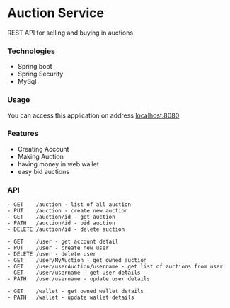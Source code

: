 # Auction Service

REST API for selling and buying in auctions

### Technologies
* Spring boot
* Spring Security
* MySql

### Usage
You can access this application on address [localhost:8080](http://localhost:8080)

### Features
* Creating Account
* Making Auction
* having money in web wallet
* easy bid auctions

### API
````
- GET    /auction - list of all auction
- PUT    /auction - create new auction
- GET    /auction/id - get auction
- PATH   /auction/id - bid auction
- DELETE /auction/id - delete auction

- GET    /user - get account detail
- PUT    /user - create new user
- DELETE /user - delete user
- GET    /user/MyAuction - get owned auction
- GET    /user/userAuction/username - get list of auctions from user
- GET    /user/username - get user details
- PATH   /user/username - update user details

- GET    /wallet - get owned wallet details
- PATH   /wallet - update wallet details
````